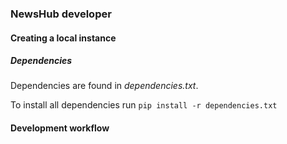 ### NewsHub developer

#### Creating a local instance

##### Dependencies

Dependencies are found in *dependencies.txt*.

To install all dependencies run `pip install -r dependencies.txt`

#### Development workflow

